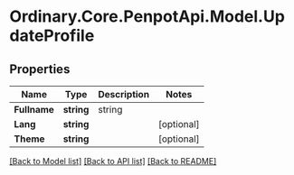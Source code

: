 # Ordinary.Core.PenpotApi.Model.UpdateProfile

## Properties

Name | Type | Description | Notes
------------ | ------------- | ------------- | -------------
**Fullname** | **string** | string | 
**Lang** | **string** |  | [optional] 
**Theme** | **string** |  | [optional] 

[[Back to Model list]](../README.md#documentation-for-models) [[Back to API list]](../README.md#documentation-for-api-endpoints) [[Back to README]](../README.md)

